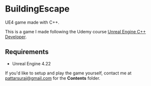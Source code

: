 # BuildingEscape
UE4 game made with C++.

This is a game I made following the Udemy course [Unreal Engine C++ Developer](https://www.udemy.com/course/unrealcourse/).

## Requirements
* Unreal Engine 4.22

If you'd like to setup and play the game yourself, contact me at pattarsuraj@gmail.com for the **Contents** folder.
